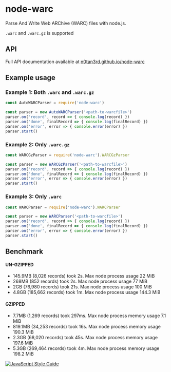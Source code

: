 # node-warc
Parse And Write Web ARChive (WARC) files with node.js. 

``.warc`` and ``.warc.gz`` is supported

## API
Full API documentation available at [n0tan3rd.github.io/node-warc](https://n0tan3rd.github.io/node-warc/)

## Example usage

### Example 1: Both ``.warc`` and ``.warc.gz``
```js
const AutoWARCParser = require('node-warc')

const parser = new AutoWARCParser('<path-to-warcfile>')
parser.on('record', record => { console.log(record) })
parser.on('done', finalRecord => { console.log(finalRecord) })
parser.on('error', error => { console.error(error) })
parser.start()
```

### Example 2: Only ``.warc.gz``
```js
const WARCGzParser = require('node-warc').WARCGzParser

const parser = new WARCGzParser('<path-to-warcfile>')
parser.on('record', record => { console.log(record) })
parser.on('done', finalRecord => { console.log(finalRecord) })
parser.on('error', error => { console.error(error) })
parser.start()
```

### Example 3: Only ``.warc``
```js
const WARCParser = require('node-warc').WARCParser

const parser = new WARCParser('<path-to-warcfile>')
parser.on('record', record => { console.log(record) })
parser.on('done', finalRecord => { console.log(finalRecord) })
parser.on('error', error => { console.error(error) })
parser.start()
```

## Benchmark 

#### UN-GZIPPED 
- 145.9MB (8,026 records) took 2s. Max node process usage 22 MiB 
- 268MB (852 records) took 2s. Max node process usage  77 MiB
- 2GB (76,980 records) took 21s. Max node process usage 100 MiB
- 4.8GB (185,662 records) took 1m. Max node process usage 144.3 MiB

#### GZIPPED
- 7.7MB (1,269 records) took 297ms. Max node process memory usage 7.1 MiB
- 819.1MB (34,253 records) took 16s. Max node process memory usage 190.3 MiB
- 2.3GB (68,020 records) took 45s. Max node process memory usage 197.6 MiB
- 5.3GB (269,464 records) took 4m. Max node process memory usage 198.2 MiB

[![JavaScript Style Guide](https://cdn.rawgit.com/feross/standard/master/badge.svg)](https://github.com/feross/standard)

